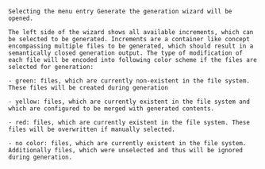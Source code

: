     Selecting the menu entry Generate​ the generation wizard will be opened.
    
    The left side of the wizard shows all available increments, which can be selected to be generated. Increments are a container like concept encompassing multiple files to be generated, which should result in a semantically closed generation output. The type of modification of each file will be encoded into following color scheme if the files are selected for generation:

    - green: files, which are currently non-existent in the file system. These files will be created during generation

    - yellow: files, which are currently existent in the file system and which are configured to be merged with generated contents.

    - red: files, which are currently existent in the file system. These files will be overwritten if manually selected.

    - no color: files, which are currently existent in the file system. Additionally files, which were unselected and thus will be ignored during generation.